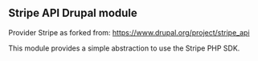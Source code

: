 Stripe API Drupal module
------------------------
Provider Stripe as forked from: https://www.drupal.org/project/stripe_api

This module provides a simple abstraction to use the Stripe PHP SDK.